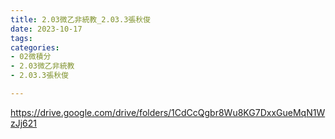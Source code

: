 ```yaml
---
title: 2.03微乙非統教_2.03.3張秋俊
date: 2023-10-17
tags: 
categories:
- 02微積分
- 2.03微乙非統教
- 2.03.3張秋俊

---
```

https://drive.google.com/drive/folders/1CdCcQgbr8Wu8KG7DxxGueMqN1WzJj621
